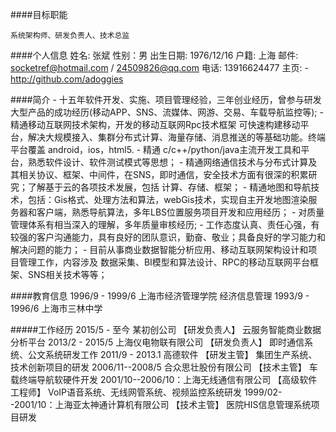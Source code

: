
####目标职能

	系统架构师、研发负责人、技术总监
	
####个人信息
	姓名: 张斌
	性别：男
	出生日期: 1976/12/16
	户籍: 上海 
	邮件: socketref@hotmail.com / 24509826@qq.com
	电话: 13916624477
	主页: 
	  - http://github.com/adoggies

####简介
	- 十五年软件开发、实施、项目管理经验，三年创业经历，曾参与研发大型产品的成功经历(移动APP、SNS、流媒体、网游、交易、车载导航监控等);
	- 精通移动互联网技术架构，开发的移动互联网Rpc技术框架 可快速构建移动平台，解决大规模接入、集群分布式计算、海量存储、消息推送的等基础功能。终端平台覆盖 android，ios，html5. 
	- 精通 c/c++/python/java主流开发工具和平台，熟悉软件设计、软件测试模式等思想；
	- 精通网络通信技术与分布式计算及其相关协议、框架、中间件，在SNS，即时通信，安全技术方面有很深的积累研究；了解基于云的各项技术发展，包括 计算、存储、框架；
	- 精通地图和导航技术，包括：Gis格式、处理方法和算法，webGis技术，实现自主开发地图渲染服务器和客户端，熟悉导航算法，多年LBS位置服务项目开发和应用经历；
	- 对质量管理体系有相当深入的理解，多年质量审核经历;
	- 工作态度认真、责任心强，有较强的客户沟通能力，具有良好的团队意识，勤奋、敬业；具备良好的学习能力和解决问题的能力；
	- 目前从事商业数据智能分析应用、移动互联网架构设计和项目管理工作，内容涉及 数据采集、BI模型和算法设计、RPC的移动互联网平台框架、SNS相关技术等等；
 	  
####教育信息
	1996/9 - 1999/6  上海市经济管理学院  经济信息管理
	1993/9 - 1996/6  上海市三林中学 
	
#####工作经历
	2015/5 - 至今     某初创公司    【研发负责人】  云服务智能商业数据分析平台
	2013/2 - 2015/5   上海仪电物联有限公司  【研发负责人】   即时通信系统、公文系统研发工作
	2011/9 - 2013.1   高德软件			  【研发主管】     集团生产系统、技术创新项目的研发
	2006/11--2008/5   合众思壮股份有限公司  【技术主管】     车载终端导航软硬件开发
	2001/10--2006/10：上海无线通信有限公司  【高级软件工程师】 VoIP语音系统、无线网管系统、视频监控系统研发
	1999/02--2001/10：上海亚太神通计算机有限公司   【技术主管】   医院HIS信息管理系统项目研发
 
